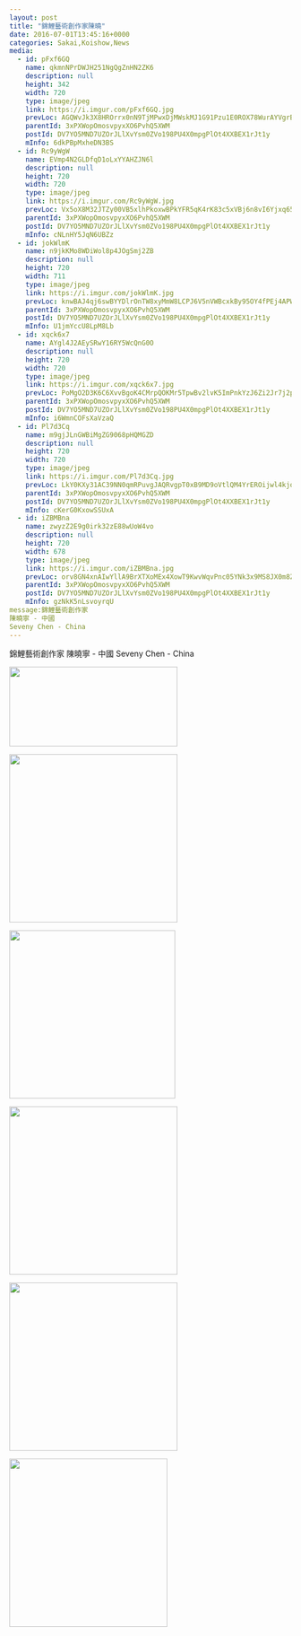 ```yaml
---
layout: post
title: "錦鯉藝術創作家陳曉"
date: 2016-07-01T13:45:16+0000
categories: Sakai,Koishow,News
media:
  - id: pFxf6GQ
    name: qkmnNPrDWJH251NgQgZnHN2ZK6
    description: null
    height: 342
    width: 720
    type: image/jpeg
    link: https://i.imgur.com/pFxf6GQ.jpg
    prevLoc: AGQWvJk3X8HROrrx0nN9TjMPwxDjMWskMJ1G91Pzu1E0ROX78WurAYVgrBrMiLXW9E4AwgIDZk6g5PW7Sy36AZ4BBKuEGLEok2yAu6w112xGA7HKG82JLg8gtrR49p207BH3kzKBo1JrHxq6NOl3GXtAjMQjE5LGs186PANNjrHNgD2Kk33jSvLk0XvZNWcNDj5BO334tmxPR0qxmrCgkD382ARRtBy7z72KJNSoz6xlZ6klHmZPKpgPqMcpr9RWwr1Y
    parentId: 3xPXWopOmosvpyxXO6PvhQ5XWM
    postId: DV7YO5MND7UZOrJLlXvYsm0ZVo198PU4X0mpgPlOt4XXBEX1rJt1y
    mInfo: 6dkPBpMxheDN3BS
  - id: Rc9yWgW
    name: EVmp4N2GLDfqD1oLxYYAHZJN6l
    description: null
    height: 720
    width: 720
    type: image/jpeg
    link: https://i.imgur.com/Rc9yWgW.jpg
    prevLoc: Vx5oX8M32JTZy00VB5xlhPkoxwBPkYFR5qK4rK83c5xVBj6n8vI6Yjxq656Du2nXZl8nlnC4Jm8MQRmjC5lW1ARMg2ioM1nZvKK4iro82L26MgCX1160Go3ytJRRomWwl0hVrB5nR4YgtV0QBwDppXCXVoRxvNk8CWA6RwjnwPTV5oJ4yGVNCPz4JlDvP7uw7nyJJOj7CB4Qv3JoVvSAKERwo7nqfXom5k4Yr0tJ2vmK2qKkIxWNDz
    parentId: 3xPXWopOmosvpyxXO6PvhQ5XWM
    postId: DV7YO5MND7UZOrJLlXvYsm0ZVo198PU4X0mpgPlOt4XXBEX1rJt1y
    mInfo: cNLnHY5JqN6UBZz
  - id: jokWlmK
    name: n9jkKMo8WDiWol8p4JOgSmj2ZB
    description: null
    height: 720
    width: 711
    type: image/jpeg
    link: https://i.imgur.com/jokWlmK.jpg
    prevLoc: knwBAJ4qj6swBYYDlrOnTW8xyMmW8LCPJ6V5nVWBcxkBy95OY4fPEj4APWP8cgNG3r1Bkvi4EMyYKW9xc1D4vJP1j8hw96OOmOY5FvmyyYMZoAf6jYOYggALH6773Oz79rhWDq6WXy1Rfz7n75m2xRiol7x0krRRTxLKo2669JHmwZBMGooJs3r91B3mzLSVmRkkQZ5ounzqknz8JNhx3jX7QG5rFJBQ1onnqzI9BZEWxnq3IwR5QVj5OWs4Pv2J3Kpp
    parentId: 3xPXWopOmosvpyxXO6PvhQ5XWM
    postId: DV7YO5MND7UZOrJLlXvYsm0ZVo198PU4X0mpgPlOt4XXBEX1rJt1y
    mInfo: U1jmYccU8LpM8Lb
  - id: xqck6x7
    name: AYgl4J2AEySRwY16RY5WcQnG0O
    description: null
    height: 720
    width: 720
    type: image/jpeg
    link: https://i.imgur.com/xqck6x7.jpg
    prevLoc: PoMgO2D3K6C6XvvBgoK4CMrpQOKMr5TpwBv2lvK5ImPnkYzJ6Zi2Jr7j2p28ulpOR0Z41BIMNRWJq5j9trYoOQV0kOuzQxO8MNyBIwDqqK4WkQU4nMy7xW1pH96LD1B5y2f9LqBRZvYMhMPXm1r9zYi97KYVryEOsr8A1VNNmDHk1L8EZ77wskjowMknNkHYAonKkJVVFP7VkwD1PYI6P457qg06SK6oLJK68QSl94L8OKR3cOXWVgkW13SxJ8Vvl12p
    parentId: 3xPXWopOmosvpyxXO6PvhQ5XWM
    postId: DV7YO5MND7UZOrJLlXvYsm0ZVo198PU4X0mpgPlOt4XXBEX1rJt1y
    mInfo: i6WmnCOFsXaVzaQ
  - id: Pl7d3Cq
    name: m9gjJLnGWBiMgZG9068pHQMGZD
    description: null
    height: 720
    width: 720
    type: image/jpeg
    link: https://i.imgur.com/Pl7d3Cq.jpg
    prevLoc: LkY0KXy31AC39NN0qmRPuvgJAQRvgpT0xB9MD9oVtlQM4YrEROijwl4kjojViJy7wGEqDjh05RDg9kNvS31PvOW00XCvARBK1PNAhG2xxvLV5vH1Rx9VLz5nhEg8Xn6go2UNovRzy2yxTqj2RDpwKGCMWAZQWp2Gu76PNOgg2AfYlgkKGww3IXErgzXw1OiDGqY4DgqxtnNONWxlPPsjEQ8Dxpz5TjYJX5xz2PcALK2x61wBcok8R7j8mYtjqPP8lQJj
    parentId: 3xPXWopOmosvpyxXO6PvhQ5XWM
    postId: DV7YO5MND7UZOrJLlXvYsm0ZVo198PU4X0mpgPlOt4XXBEX1rJt1y
    mInfo: cKerG0KxowSSUxA
  - id: iZBMBna
    name: zwyzZ2E9g0irk32zE88wUoW4vo
    description: null
    height: 720
    width: 678
    type: image/jpeg
    link: https://i.imgur.com/iZBMBna.jpg
    prevLoc: orv8GN4xnAIwYllA9BrXTXoMEx4XowT9KwvWqvPnc05YNk3x9MS8JX0m8Z8BIzwkGY3qmnFry1M9Rp0QsAzg1y2n9zCJXOWpg9pQfyXVV3ZjOrCNBRrnY7QQfZQQ1Dglq5FyOKMJvkJ1irxglJBv2LfK0Wo9R7Nyh7BM8V0Qp2IEKX9zxE2qcN1GOLyrWqT5w4yPNqpGF2PpBAEG14Sy6jDAG9AoCg4OK21Nz7iNQkmvYzoRTlvjrEBOBvCNEE5MnwJ
    parentId: 3xPXWopOmosvpyxXO6PvhQ5XWM
    postId: DV7YO5MND7UZOrJLlXvYsm0ZVo198PU4X0mpgPlOt4XXBEX1rJt1y
    mInfo: gzNkK5nLsvoyrqU
message:錦鯉藝術創作家
陳曉寧 - 中國
Seveny Chen - China
---
```



錦鯉藝術創作家
陳曉寧 - 中國
Seveny Chen - China


<a href="https://i.imgur.com/pFxf6GQ.jpg"><img src="https://i.imgur.com/pFxf6GQ.jpg" height=142 width=300 /></a>


<a href="https://i.imgur.com/Rc9yWgW.jpg"><img src="https://i.imgur.com/Rc9yWgW.jpg" height=300 width=300 /></a>


<a href="https://i.imgur.com/jokWlmK.jpg"><img src="https://i.imgur.com/jokWlmK.jpg" height=300 width=296 /></a>


<a href="https://i.imgur.com/xqck6x7.jpg"><img src="https://i.imgur.com/xqck6x7.jpg" height=300 width=300 /></a>


<a href="https://i.imgur.com/Pl7d3Cq.jpg"><img src="https://i.imgur.com/Pl7d3Cq.jpg" height=300 width=300 /></a>


<a href="https://i.imgur.com/iZBMBna.jpg"><img src="https://i.imgur.com/iZBMBna.jpg" height=300 width=282 /></a>
